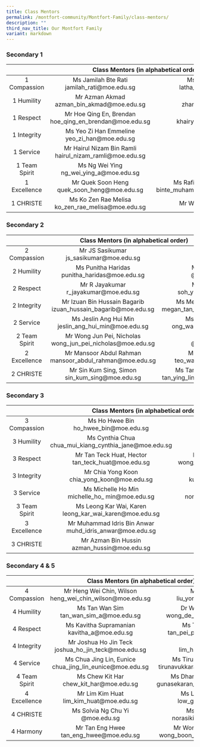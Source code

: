 ```yaml
---
title: Class Mentors
permalink: /montfort-community/Montfort-Family/class-mentors/
description: ""
third_nav_title: Our Montfort Family
variant: markdown
---
```

### Secondary 1

<table style="text-align: center">
<thead>
  <tr>
    <th colspan="3" style="text-align: center">Class Mentors (in alphabetical order)</th>
  </tr>
</thead>
<tbody>
  <tr>
    <td>1 Compassion</td>
    <td>Ms Jamilah Bte Rati<br>jamilah_rati@moe.edu.sg</td>
    <td>Ms Latha D/O Murugiah<br>latha_murugiah@moe.edu.sg</td>
  </tr>
  <tr>
    <td>1 Humility</td>
    <td>Mr Azman Akmad<br>azman_bin_akmad@moe.edu.sg</td>
    <td>Mr Zhang Wenjie<br>zhang_wenjie@moe.edu.sg</td>
  </tr>
  <tr>
    <td>1 Respect<br> </td>
    <td>Mr Hoe Qing En, Brendan<br>hoe_qing_en_brendan@moe.edu.sg</td>
    <td>Mr Khairyl Hassim<br>khairyl_b_hashim@moe.edu.sg</td>
  </tr>
  <tr>
    <td>1 Integrity</td>
    <td>Ms Yeo Zi Han Emmeline<br>yeo_zi_han@moe.edu.sg</td>
    <td><br></td>
  </tr>
  <tr>
    <td>1 Service</td>
    <td>Mr Hairul Nizam Bin Ramli<br>hairul_nizam_ramli@moe.edu.sg</td>
    <td><br></td>
  </tr>
  <tr>
    <td>1 Team Spirit</td>
    <td>Ms Ng Wei Ying<br>ng_wei_ying_a@moe.edu.sg</td>
    <td><br></td>
  </tr>
  <tr>
    <td>1 Excellence</td>
    <td>Mr Quek Soon Heng<br>quek_soon_heng@moe.edu.sg</td>
    <td>Ms Rafidah Bte Muhammad Nasir<br>binte_muhammad_nasir_rafidah@moe.edu.sg</td>
  </tr>
  <tr>
    <td>1 CHRISTE</td>
    <td>Ms Ko Zen Rae Melisa<br>ko_zen_rae_melisa@moe.edu.sg</td>
    <td>Mr Wong Chyng Shiau Kenny <br></td>
  </tr>
</tbody>
</table>

    
### Secondary 2

<table style="text-align: center">
<thead>
  <tr>
    <th colspan="3" style="text-align: center">    Class Mentors (in alphabetical order)</th>
  </tr>
</thead>
<tbody>
  <tr>
    <td>2 Compassion</td>
    <td>Mr JS Sasikumar<br>js_sasikumar@moe.edu.sg</td>
    <td><br></td>
  </tr>
  <tr>
    <td>2 Humility</td>
    <td>Ms Punitha Haridas<br>punitha_haridas@moe.edu.sg</td>
    <td>Mr Roy Chew<br>@moe.edu.sg</td>
  </tr>
  <tr>
    <td>2 Respect</td>
    <td>Mr R Jayakumar<br>r_jayakumar@moe.edu.sg</td>
    <td>Mr Soh Yi Jie<br>soh_yi_jie@moe.edu.sg</td>
  </tr>
  <tr>
    <td>2 Integrity</td>
    <td>Mr Izuan Bin Hussain Bagarib<br>izuan_hussain_bagarib@moe.edu.sg</td>
    <td>Ms Megan Tan Shu Ning<br>megan_tan_shu_ning@moe.edu.sg</td>
  </tr>
  <tr>
    <td>2 Service</td>
    <td>Ms Jeslin Ang Hui Min<br>jeslin_ang_hui_min@moe.edu.sg</td>
    <td>Ms Ong Wan Ting<br>ong_wan_ting@moe.edu.sg</td>
  </tr>
  <tr>
    <td>2 Team Spirit</td>
    <td>Mr Wong Jun Pei, Nicholas<br>wong_jun_pei_nicholas@moe.edu.sg</td>
    <td>Mr Glen Ng<br>@moe.edu.sg</td>
  </tr>
  <tr>
    <td>2 Excellence</td>
    <td>Mr Mansoor Abdul Rahman<br>mansoor_abdul_rahman@moe.edu.sg</td>
    <td>Ms Teo Wan Lin<br>teo_wan_lin@moe.edu.sg</td>
  </tr>
  <tr>
    <td>2 CHRISTE</td>
    <td>Mr Sin Kum Sing, Simon<br>sin_kum_sing@moe.edu.sg</td>
    <td>Ms Tan Ying Lin Johanna<br>tan_ying_lin_johanna@moe.edu.sg</td>
  </tr>
</tbody>
</table>
 
### Secondary 3

<table style="text-align: center">
<thead>
  <tr>
    <th colspan="3" style="text-align: center">Class Mentors (in alphabetical order)</th>
  </tr>
</thead>
<tbody>
  <tr>
    <td>3 Compassion</td>
    <td>Ms Ho Hwee Bin<br>ho_hwee_bin@moe.edu.sg</td>
    <td>Ms Preetha d/o Preklathan<br></td>
  </tr>
  <tr>
    <td>3 Humility</td>
    <td>Ms Cynthia Chua<br>chua_mui_kiang_cynthia_jane@moe.edu.sg</td>
    <td>Ms Ong Qiulin<br>ong_qiulin@moe.edu.sg
</td></tr><tr>
    <td>3 Respect</td>
    <td>Mr Tan Teck Huat, Hector<br>tan_teck_huat@moe.edu.sg</td>
    <td>Mr Wong Yong Zhao Caleb<br>wong_yong_zhao_caleb@moe.edu.sg</td>
  </tr>
  <tr>
    <td>3 Integrity</td>
    <td>Mr Chia Yong Koon<br> 
chia_yong_koon@moe.edu.sg</td>
    <td>Ms Kumari Shanker<br>kumari_shanker@moe.edu.sg</td>
  </tr>
  <tr>
    <td>3 Service</td>
    <td>Ms Michelle Ho Min<br>michelle_ho_ min@moe.edu.sg</td>
    <td>Ms Norshirin Sulaiman<br>norshirin_sulaiman@moe.edu.sg</td>
  </tr>
  <tr>
    <td>3 Team Spirit</td>
    <td>Ms Leong Kar Wai, Karen<br>leong_kar_wai_karen@moe.edu.sg</td>
    <td>Ms Tey Ser Ling<br>tey_ser_ling@moe.edu.sg</td>
  </tr>
  <tr>
    <td>3 Excellence</td>
    <td>Mr Muhammad Idris Bin Anwar<br>muhd_idris_anwar@moe.edu.sg</td>
    <td>Ms Peh Kaijia Celine<br>peh_kaijia@moe.edu.sg</td>
  </tr>
  <tr>
    <td>3 CHRISTE</td>
    <td>Mr Azman Bin Hussin<br>azman_hussin@moe.edu.sg</td>

</tr></tbody>
</table>
		
### 	Secondary 4 &amp; 5


<table style="text-align: center">
<thead>
  <tr>
    <th colspan="3" style="text-align: center">Class Mentors (in alphabetical order)</th>
  </tr>
</thead>
<tbody>
  <tr>
    <td>4 Compassion</td>
    <td>Mr Heng Wei Chin, Wilson<br>heng_wei_chin_wilson@moe.edu.sg</td>
    <td>Mr Liu Yong Feng<br>liu_yong_feng@moe.edu.sg</td>
  </tr>
  <tr>
    <td>4 Humility</td>
    <td>Ms Tan Wan Sim<br>tan_wan_sim_a@moe.edu.sg</td>
    <td>Dr Wong De Wei, Shawn <br>wong_de_wei_shawn@moe.edu.sg
</td></tr><tr>
    <td>4 Respect</td>
    <td>Ms Kavitha Supramanian<br>kavitha_a@moe.edu.sg</td>
    <td>Ms Tan Pei Pei, Eleanor<br>tan_pei_pei_eleanor@moe.edu.sg</td>
  </tr>
  <tr>
    <td>4 Integrity</td>
    <td>Mr Joshua Ho Jin Teck<br>joshua_ho_jin_teck@moe.edu.sg</td>
    <td>Ms Lim Hui Qi<br>lim_hui_qi_a@moe.edu.sg</td>
  </tr>
  <tr>
    <td>4 Service</td>
    <td>Ms Chua Jing Lin, Eunice<br>chua_jing_lin_eunice@moe.edu.sg</td>
    <td>Ms Tirunavukkarasu Poongodi <br>tirunavukkarasu_poongodi@moe.edu.sg</td>
  </tr>
  <tr>
    <td>4 Team Spirit</td>
    <td>Ms Chew Kit Har<br>chew_kit_har@moe.edu.sg</td>
    <td>Ms Dhanalakshmi Gunasekaran<br>gunasekaran_dhanalakshmi@moe.edu.sg</td>
  </tr>
  <tr>
    <td>4 Excellence</td>
    <td>Mr Lim Kim Huat<br>lim_kim_huat@moe.edu.sg</td>
    <td>Ms Low Guan Lin, Jamie <br>low_guan_lin@moe.edu.sg</td>
  </tr>
  <tr>
    <td>4 CHRISTE</td>
    <td>Ms Solvia Ng Chu Yi <br>@moe.edu.sg</td>
    <td>Ms Norasikin Awang<br>norasikin_awang@moe.edu.sg</td>
  </tr>
  <tr>
    <td>4 Harmony</td>
    <td>Mr Tan Eng Hwee<br>tan_eng_hwee@moe.edu.sg</td>
    <td>Mr Wong Boon Chong, Kenny<br>wong_boon_chong_kenny@moe.edu.sg</td>
  </tr>
</tbody>
</table>
